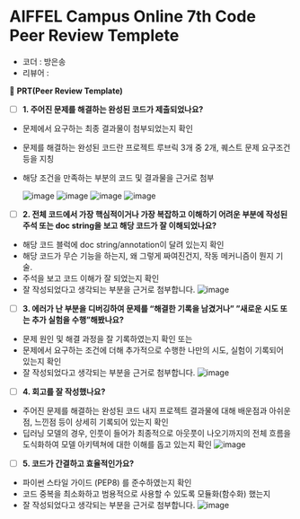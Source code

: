 # AIFFEL Campus Online 7th Code Peer Review Templete

- 코더 : 방은송
- 리뷰어 : 



🔑 **PRT(Peer Review Template)**

- [ ] **1. 주어진 문제를 해결하는 완성된 코드가 제출되었나요?**
- 문제에서 요구하는 최종 결과물이 첨부되었는지 확인
- 문제를 해결하는 완성된 코드란 프로젝트 루브릭 3개 중 2개,
퀘스트 문제 요구조건 등을 지칭
- 해당 조건을 만족하는 부분의 코드 및 결과물을 근거로 첨부

  ![image](https://github.com/Eunssong/AIFFEL/assets/134351442/e5cdb100-5e27-4a29-ab83-9456a627a65e)
  ![image](https://github.com/Taewook0312/AIFFEL/assets/149548783/ec879f3d-0d88-4b25-aef5-cc889464d64c)
  ![image](https://github.com/Taewook0312/AIFFEL/assets/149548783/ddbf0051-aae5-434a-a906-43fd9e5767b3)
  ![image](https://github.com/Taewook0312/AIFFEL/assets/149548783/6b4543d2-02a6-4702-9053-ece5a2739fae)

  
- [ ] **2. 전체 코드에서 가장 핵심적이거나 가장 복잡하고 이해하기 어려운 부분에 작성된
주석 또는 doc string을 보고 해당 코드가 잘 이해되었나요?**
- 해당 코드 블럭에 doc string/annotation이 달려 있는지 확인
- 해당 코드가 무슨 기능을 하는지, 왜 그렇게 짜여진건지, 작동 메커니즘이 뭔지 기술.
- 주석을 보고 코드 이해가 잘 되었는지 확인
- 잘 작성되었다고 생각되는 부분을 근거로 첨부합니다.
![image](https://github.com/Taewook0312/AIFFEL/assets/149548783/e74c955b-7c52-4720-99dd-cc339d459e6c)

- [ ] **3. 에러가 난 부분을 디버깅하여 문제를 “해결한 기록을 남겼거나”
”새로운 시도 또는 추가 실험을 수행”해봤나요?**
- 문제 원인 및 해결 과정을 잘 기록하였는지 확인 또는
- 문제에서 요구하는 조건에 더해 추가적으로 수행한 나만의 시도,
실험이 기록되어 있는지 확인
- 잘 작성되었다고 생각되는 부분을 근거로 첨부합니다.
![image](https://github.com/Taewook0312/AIFFEL/assets/149548783/b3c5898a-f2c1-4340-89cc-d36e068e4fc4)

- [ ] **4. 회고를 잘 작성했나요?**
- 주어진 문제를 해결하는 완성된 코드 내지 프로젝트 결과물에 대해
배운점과 아쉬운점, 느낀점 등이 상세히 기록되어 있는지 확인
- 딥러닝 모델의 경우,
인풋이 들어가 최종적으로 아웃풋이 나오기까지의 전체 흐름을 도식화하여
모델 아키텍쳐에 대한 이해를 돕고 있는지 확인
![image](https://github.com/Taewook0312/AIFFEL/assets/149548783/15212330-0c4a-4bde-9b04-6be2f107e455)

- [ ] **5. 코드가 간결하고 효율적인가요?**
- 파이썬 스타일 가이드 (PEP8) 를 준수하였는지 확인
- 코드 중복을 최소화하고 범용적으로 사용할 수 있도록 모듈화(함수화) 했는지
- 잘 작성되었다고 생각되는 부분을 근거로 첨부합니다.
![image](https://github.com/Taewook0312/AIFFEL/assets/149548783/320d6b2b-15bf-4fb2-b158-fcb81bded043)
